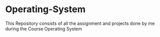 # Operating-System
This Repository consists of all the assignment and projects done by me during the Course Operating System
